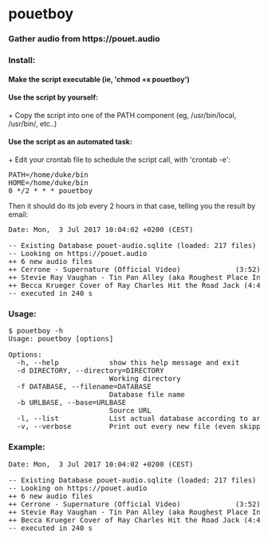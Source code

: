 # pouetboy
<h3>Gather audio from https://pouet.audio</h3>

<h3>Install:</h3>

<h4>Make the script executable (ie, 'chmod +x pouetboy')</h4>
<h4>Use the script by yourself:</h4>
+ Copy the script into one of the PATH component (eg, /usr/bin/local, /usr/bin/, etc..)
<h4>Use the script as an automated task:</h4>
+ Edit your crontab file to schedule the script call, with 'crontab -e':

<pre>
PATH=/home/duke/bin
HOME=/home/duke/bin
0 */2 * * * pouetboy
</pre>
        
Then it should do its job every 2 hours in that case, telling you the result by email:
<pre>
Date: Mon,  3 Jul 2017 10:04:02 +0200 (CEST)

-- Existing Database pouet-audio.sqlite (loaded: 217 files)
-- Looking on https://pouet.audio
++ 6 new audio files
++ Cerrone - Supernature (Official Video)             (3:52) @ https://m.youtube.com/watch?v=QgGK4qBTwpw 
++ Stevie Ray Vaughan - Tin Pan Alley (aka Roughest Place In Town) - Live At Montreux85 (13:07) @ https://www.youtube.com/watch?v=RfhLbmUGKb8&list=WL&index=1 
++ Becca Krueger Cover of Ray Charles Hit the Road Jack (4:40) @ https://www.youtube.com/watch?v=OfUDsHtSv88 
-- executed in 240 s
</pre>
        
<h3>Usage:</h3>

<pre>
$ pouetboy -h
Usage: pouetboy [options]

Options:
  -h, --help            show this help message and exit
  -d DIRECTORY, --directory=DIRECTORY
                        Working directory
  -f DATABASE, --filename=DATABASE
                        Database file name
  -b URLBASE, --base=URLBASE
                        Source URL
  -l, --list            List actual database according to arguments
  -v, --verbose         Print out every new file (even skipped ones)
</pre>

<h3>Example:</h3>

<pre>
Date: Mon,  3 Jul 2017 10:04:02 +0200 (CEST)

-- Existing Database pouet-audio.sqlite (loaded: 217 files)
-- Looking on https://pouet.audio
++ 6 new audio files
++ Cerrone - Supernature (Official Video)             (3:52) @ https://m.youtube.com/watch?v=QgGK4qBTwpw 
++ Stevie Ray Vaughan - Tin Pan Alley (aka Roughest Place In Town) - Live At Montreux85 (13:07) @ https://www.youtube.com/watch?v=RfhLbmUGKb8&list=WL&index=1 
++ Becca Krueger Cover of Ray Charles Hit the Road Jack (4:40) @ https://www.youtube.com/watch?v=OfUDsHtSv88 
-- executed in 240 s

</pre>
